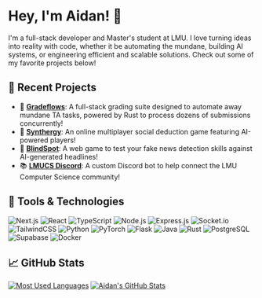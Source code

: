 # Hey, I'm Aidan! 👋

I'm a full-stack developer and Master's student at LMU. I love turning ideas into reality with code, whether it be automating the mundane, building AI systems, or engineering efficient and scalable solutions. Check out some of my favorite projects below!

## 🚀 Recent Projects

- 📝 [**Gradeflows**](https://github.com/asrouji/gradeflows): A full-stack grading suite designed to automate away mundane TA tasks, powered by Rust to process dozens of submissions concurrently!
- 🤖 [**Synthergy**](https://github.com/synthergy-game/synthergy): An online multiplayer social deduction game featuring AI-powered players!
- 🔎 [**BlindSpot**](https://github.com/LoganDickey/Blindspot): A web game to test your fake news detection skills against AI-generated headlines!
- 📚 [**LMUCS Discord**](https://github.com/asrouji/lmucs-discord): A custom Discord bot to help connect the LMU Computer Science community!

## 🔧 Tools & Technologies

![Next.js](https://img.shields.io/badge/Next.js-black?style=for-the-badge&logo=next.js&logoColor=white)
![React](https://img.shields.io/badge/React-%2320232a.svg?style=for-the-badge&logo=react&logoColor=%2361DAFB)
![TypeScript](https://img.shields.io/badge/TypeScript-%23007ACC.svg?style=for-the-badge&logo=typescript&logoColor=white)
![Node.js](https://img.shields.io/badge/Node.js-339933?style=for-the-badge&logo=nodedotjs&logoColor=white)
![Express.js](https://img.shields.io/badge/Express.js-%23404d59.svg?style=for-the-badge&logo=express&logoColor=%2361DAFB)
![Socket.io](https://img.shields.io/badge/Socket.io-black?style=for-the-badge&logo=socket.io&badgeColor=010101)
![TailwindCSS](https://img.shields.io/badge/TailwindCSS-%2338B2AC.svg?style=for-the-badge&logo=tailwind-css&logoColor=white)
![Python](https://img.shields.io/badge/Python-3670A0?style=for-the-badge&logo=python&logoColor=ffdd54)
![PyTorch](https://img.shields.io/badge/PyTorch-%23EE4C2C.svg?style=for-the-badge&logo=PyTorch&logoColor=white)
![Flask](https://img.shields.io/badge/Flask-000000?style=for-the-badge&logo=flask&logoColor=white)
![Java](https://img.shields.io/badge/Java-%23ED8B00.svg?style=for-the-badge&logo=openjdk&logoColor=white)
![Rust](https://img.shields.io/badge/Rust-%23000000.svg?style=for-the-badge&logo=rust&logoColor=white)
![PostgreSQL](https://img.shields.io/badge/PostgreSQL-%23316192.svg?style=for-the-badge&logo=postgresql&logoColor=white)
![Supabase](https://img.shields.io/badge/Supabase-3ECF8E?style=for-the-badge&logo=supabase&logoColor=white)
![Docker](https://img.shields.io/badge/Docker-%230db7ed.svg?style=for-the-badge&logo=docker&logoColor=white)

## 📈 GitHub Stats

[![Most Used Languages](https://github-readme-stats-tau-red-95.vercel.app/api/top-langs/?username=asrouji&hide=javascript,shaderlab,c%23,css,html&title_color=ffffff&text_color=c9cacc&icon_color=2bbc8a&bg_color=1d1f21&langs_count=3&size_weight=0.8&count_weight=0.2)](https://github.com/asrouji/asrouji)
[![Aidan's GitHub Stats](https://github-readme-stats-tau-red-95.vercel.app/api?username=asrouji&show_icons=true&line_height=27&count_private=true&title_color=ffffff&text_color=c9cacc&icon_color=2bbc8a&bg_color=1d1f21&custom_title=Aidan's%20GitHub%20Stats)](https://github.com/asrouji/asrouji)
